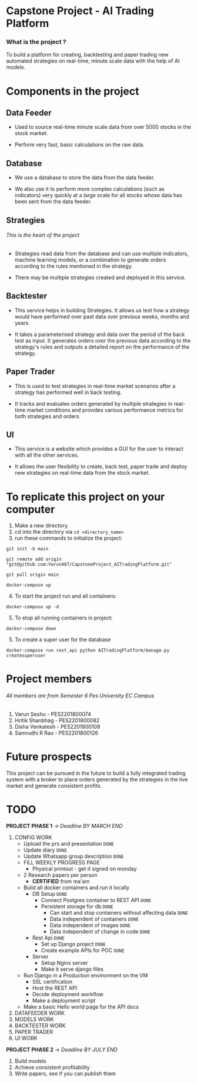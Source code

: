 # Capstone Project - AI Trading Platform

### What is the project ?

To build a platform for creating, backtesting and paper trading new automated strategies on real-time, minute scale data with the help of AI models.

# Components in the project

## Data Feeder

* Used to source real-time minute scale data from over 5000 stocks in the stock market.

* Perform very fast, basic calculations on the raw data.

## Database

* We use a database to store the data from the data feeder. 

* We also use it to perform more complex calculations (such as indicators) very quickly at a large scale for all stocks whose data has been sent from the data feeder.

## Strategies
###### This is the heart of the project

* Strategies read data from the database and can use multiple indicators, machine learning models, or a combination to generate orders according to the rules mentioned in the strategy.

* There may be multiple strategies created and deployed in this service.

## Backtester

* This service helps in building Strategies. It allows us test how a strategy would have performed over past data over previous weeks, months and years.

* It takes a parameterised strategy and data over the period of the back test as input. It generates orders over the previous data according to the strategy's rules and outputs a detailed report on the performance of the strategy.

## Paper Trader

* This is used to test strategies in real-time market scenarios after a strategy has performed well in back testing.

* It tracks and evaluates orders generated by multiple strategies in real-time market conditions and provides various performance metrics for both strategies and orders.

## UI

* This service is a website which provides a GUI for the user to interact with all the other services.

* It allows the user flexibility to create, back test, paper trade and deploy new strategies on real-time data from the stock market.


# To replicate this project on your computer

1. Make a new directory.
2. cd into the directory via `cd <directory_name>` 
3. run these commands to initialize the project: 
```
git init -b main

git remote add origin "git@github.com:Varun487/CapstoneProject_AITradingPlatform.git"

git pull origin main

docker-compose up
```
4. To start the project run and all containers:
```
docker-compose up -d
```
5. To stop all running containers in project:
```
docker-compose down
```
5. To create a super user for the database
```
docker-compose run rest_api python AITradingPlatform/manage.py createsuperuser
```

# Project members
###### All members are from Semester 6 Pes University EC Campus
1. Varun Seshu - PES2201800074
2. Hritik Shanbhag - PES2201800082
3. Disha Venkatesh - PES2201800109
4. Samrudhi R Rao - PES2201800126

# Future prospects

This project can be pursued in the future to build a fully integrated trading system with a broker to place orders generated by the strategies in the live market and generate consistent profits.

# TODO
__PROJECT PHASE 1__ *-> Deadline BY MARCH END* 
1. CONFIG WORK
   - Upload the prs and presentation `DONE`
   - Update diary `DONE`
   - Update Whatsapp group description `DONE`
   - FILL WEEKLY PROGRESS PAGE
        - Physical printout - get it signed on monday
   - 2 Research papers per person 
     - __CERTIFIED__ from ma'am
   - Build all docker containers and run it locally
        - DB Setup `DONE`
            - Connect Postgres container to REST API `DONE`
            - Persistent storage for db `DONE`
                - Can start and stop containers without affecting data `DONE`
                - Data independent of containers `DONE`
                - Data independent of images `DONE`
                - Data independent of change in code `DONE`
        - Rest Api `DONE`
            - Set up Django project `DONE`
            - Create example APIs for POC `DONE`
        - Server
            - Setup Nginx server
            - Make it serve django files
   - Run Django in a Production environment on the VM 
        - SSL certification
        - Host the REST API
        - Decide deployment workflow
        - Make a deployment script
   - Make a basic Hello world page for the API docs 
2. DATAFEEDER WORK
3. MODELS WORK
4. BACKTESTER WORK
5. PAPER TRADER
6. UI WORK

__PROJECT PHASE 2__ *-> Deadline BY JULY END* 
1. Build models
2. Achieve consistent profitability
3. Write papers, see if you can publish them
